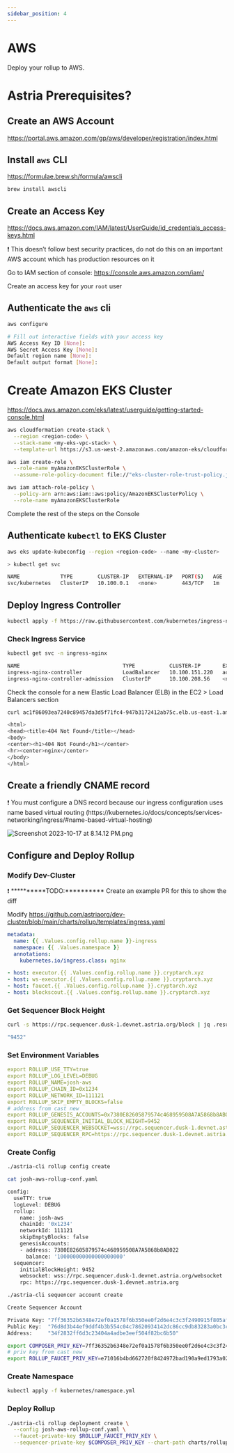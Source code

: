 ```yaml
---
sidebar_position: 4
---
```


# AWS

Deploy your rollup to AWS.

# Astria Prerequisites?

## Create an AWS Account

https://portal.aws.amazon.com/gp/aws/developer/registration/index.html

## Install `aws` CLI

https://formulae.brew.sh/formula/awscli

```bash
brew install awscli
```

## Create an Access Key

https://docs.aws.amazon.com/IAM/latest/UserGuide/id_credentials_access-keys.html

<aside>
❗ This doesn’t follow best security practices, do not do this on an important AWS account which has production resources on it

</aside>

Go to IAM section of console: https://console.aws.amazon.com/iam/

Create an access key for your `root` user 

## Authenticate the `aws` cli

```bash
aws configure

# Fill out interactive fields with your access key
AWS Access Key ID [None]: 
AWS Secret Access Key [None]: 
Default region name [None]:
Default output format [None]:
```

# Create Amazon EKS Cluster

https://docs.aws.amazon.com/eks/latest/userguide/getting-started-console.html

```bash
aws cloudformation create-stack \
  --region <region-code> \
  --stack-name <my-eks-vpc-stack> \
  --template-url https://s3.us-west-2.amazonaws.com/amazon-eks/cloudformation/2020-10-29/amazon-eks-vpc-private-subnets.yaml
```

```bash
aws iam create-role \
  --role-name myAmazonEKSClusterRole \
  --assume-role-policy-document file://"eks-cluster-role-trust-policy.json"
```

```bash
aws iam attach-role-policy \
  --policy-arn arn:aws:iam::aws:policy/AmazonEKSClusterPolicy \
  --role-name myAmazonEKSClusterRole
```

Complete the rest of the steps on the Console

## Authenticate `kubectl` to EKS Cluster

```bash
aws eks update-kubeconfig --region <region-code> --name <my-cluster>
```

```bash
> kubectl get svc

NAME             TYPE        CLUSTER-IP   EXTERNAL-IP   PORT(S)   AGE
svc/kubernetes   ClusterIP   10.100.0.1   <none>        443/TCP   1m
```

## Deploy Ingress Controller

```bash
kubectl apply -f https://raw.githubusercontent.com/kubernetes/ingress-nginx/controller-v1.8.2/deploy/static/provider/aws/deploy.yaml
```

### Check Ingress Service

```bash
kubectl get svc -n ingress-nginx

NAME                                 TYPE           CLUSTER-IP       EXTERNAL-IP                                                                     PORT(S)                      AGE
ingress-nginx-controller             LoadBalancer   10.100.151.220   ac1f86093ea7240c89457da3d5f71fc4-947b3172412ab75c.elb.us-east-1.amazonaws.com   80:30416/TCP,443:31448/TCP   3m55s
ingress-nginx-controller-admission   ClusterIP      10.100.208.56    <none>                                                                          443/TCP                      3m55s
```

Check the console for a new Elastic Load Balancer (ELB) in the EC2 > Load Balancers section

```bash
curl ac1f86093ea7240c89457da3d5f71fc4-947b3172412ab75c.elb.us-east-1.amazonaws.com

<html>
<head><title>404 Not Found</title></head>
<body>
<center><h1>404 Not Found</h1></center>
<hr><center>nginx</center>
</body>
</html>
```

## Create a friendly CNAME record

<aside>
❗ You must configure a DNS record because our ingress configuration uses name based virtual routing (https://kubernetes.io/docs/concepts/services-networking/ingress/#name-based-virtual-hosting)

</aside>

![Screenshot 2023-10-17 at 8.14.12 PM.png](https://prod-files-secure.s3.us-west-2.amazonaws.com/c6b9fdea-c5a3-4c8e-aa04-45f2a9a65eca/2dcc4c16-0813-461c-bd34-7ee65a4e7cf9/Screenshot_2023-10-17_at_8.14.12_PM.png)

## Configure and Deploy Rollup

### Modify Dev-Cluster

<aside>
❗ **********TODO:********** Create an example PR for this to show the diff

</aside>

Modify https://github.com/astriaorg/dev-cluster/blob/main/charts/rollup/templates/ingress.yaml

```yaml
metadata:
  name: {{ .Values.config.rollup.name }}-ingress
  namespace: {{ .Values.namespace }}
  annotations:
    kubernetes.io/ingress.class: nginx
```

```yaml
- host: executor.{{ .Values.config.rollup.name }}.cryptarch.xyz
- host: ws-executor.{{ .Values.config.rollup.name }}.cryptarch.xyz
- host: faucet.{{ .Values.config.rollup.name }}.cryptarch.xyz
- host: blockscout.{{ .Values.config.rollup.name }}.cryptarch.xyz
```

### Get Sequencer Block Height

```bash
curl -s https://rpc.sequencer.dusk-1.devnet.astria.org/block | jq .result.block.header.height

"9452"
```

### Set Environment Variables

```yaml
export ROLLUP_USE_TTY=true
export ROLLUP_LOG_LEVEL=DEBUG
export ROLLUP_NAME=josh-aws
export ROLLUP_CHAIN_ID=0x1234
export ROLLUP_NETWORK_ID=111121
export ROLLUP_SKIP_EMPTY_BLOCKS=false
# address from cast new
export ROLLUP_GENESIS_ACCOUNTS=0x7380E82605879574c468959508A7A5868b8AB022:100000000000000000000
export ROLLUP_SEQUENCER_INITIAL_BLOCK_HEIGHT=9452
export ROLLUP_SEQUENCER_WEBSOCKET=wss://rpc.sequencer.dusk-1.devnet.astria.org/websocket
export ROLLUP_SEQUENCER_RPC=https://rpc.sequencer.dusk-1.devnet.astria.org
```

### Create Config

```bash
./astria-cli rollup config create
```

```bash
cat josh-aws-rollup-conf.yaml

config:
  useTTY: true
  logLevel: DEBUG
  rollup:
    name: josh-aws
    chainId: '0x1234'
    networkId: 111121
    skipEmptyBlocks: false
    genesisAccounts:
    - address: 7380E82605879574c468959508A7A5868b8AB022
      balance: '100000000000000000000'
  sequencer:
    initialBlockHeight: 9452
    websocket: wss://rpc.sequencer.dusk-1.devnet.astria.org/websocket
    rpc: https://rpc.sequencer.dusk-1.devnet.astria.org
```

```bash
./astria-cli sequencer account create

Create Sequencer Account

Private Key: "7ff36352b6348e72ef0a1578f6b350ee0f2d6e4c3c3f2490915f805af2ad7c2d"
Public Key:  "76d8d3b44ef9ddf4b3b554c04c78620934142dc86cc9db83283a0bc3c66d1e91"
Address:     "34f2832ff6d3c23404a4adbe3eef504f82bc6b50"
```

```bash
export COMPOSER_PRIV_KEY=7ff36352b6348e72ef0a1578f6b350ee0f2d6e4c3c3f2490915f805af2ad7c2d
# priv key from cast new
export ROLLUP_FAUCET_PRIV_KEY=e71016b4bd662720f8424972bad190a9ed1793a020a4a96af93772c3eae6e05f
```

### Create Namespace

```bash
kubectl apply -f kubernetes/namespace.yml
```

### Deploy Rollup

```bash
./astria-cli rollup deployment create \
  --config josh-aws-rollup-conf.yaml \
  --faucet-private-key $ROLLUP_FAUCET_PRIV_KEY \
  --sequencer-private-key $COMPOSER_PRIV_KEY --chart-path charts/rollup
```
